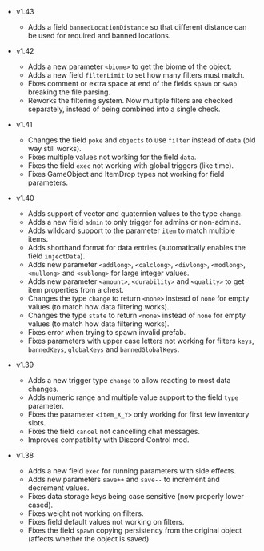 - v1.43
  - Adds a field `bannedLocationDistance` so that different distance can be used for required and banned locations.

- v1.42
  - Adds a new parameter `<biome>` to get the biome of the object.
  - Adds a new field `filterLimit` to set how many filters must match.
  - Fixes comment or extra space at end of the fields `spawn` or `swap` breaking the file parsing.
  - Reworks the filtering system. Now multiple filters are checked separately, instead of being combined into a single check.

- v1.41
  - Changes the field `poke` and `objects` to use `filter` instead of `data` (old way still works).
  - Fixes multiple values not working for the field `data`.
  - Fixes the field `exec` not working with global triggers (like time).
  - Fixes GameObject and ItemDrop types not working for field parameters.

- v1.40
  - Adds support of vector and quaternion values to the type `change`.
  - Adds a new field `admin` to only trigger for admins or non-admins.
  - Adds wildcard support to the parameter `item` to match multiple items.
  - Adds shorthand format for data entries (automatically enables the field `injectData`).
  - Adds new parameter `<addlong>`, `<calclong>`, `<divlong>`, `<modlong>`, `<mullong>` and `<sublong>` for large integer values.
  - Adds new parameter `<amount>`, `<durability>` and `<quality>` to get item properties from a chest.
  - Changes the type `change` to return `<none>` instead of `none` for empty values (to match how data filtering works).
  - Changes the type `state` to return `<none>` instead of `none` for empty values (to match how data filtering works).
  - Fixes error when trying to spawn invalid prefab.
  - Fixes parameters with upper case letters not working for filters `keys`, `bannedKeys`, `globalKeys` and `bannedGlobalKeys`.

- v1.39
  - Adds a new trigger type `change` to allow reacting to most data changes.
  - Adds numeric range and multiple value support to the field `type` parameter.
  - Fixes the parameter `<item_X_Y>` only working for first few inventory slots.
  - Fixes the field `cancel` not cancelling chat messages.
  - Improves compatiblity with Discord Control mod.

- v1.38
  - Adds a new field `exec` for running parameters with side effects.
  - Adds new parameters `save++` and `save--` to increment and decrement values.
  - Fixes data storage keys being case sensitive (now properly lower cased).
  - Fixes weight not working on filters.
  - Fixes field default values not working on filters.
  - Fixes the field `spawn` copying persistency from the original object (affects whether the object is saved).
